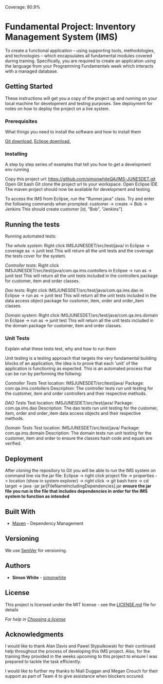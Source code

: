 Coverage: 80.9%
# Fundamental Project: Inventory Management System (IMS)

To create a functional application – using supporting tools, methodologies, and technologies – which encapsulates all fundamental modules covered during training.
Specifically, you are required to create an application using the language from your Programming Fundamentals week which interacts with a managed database. 

## Getting Started

These instructions will get you a copy of the project up and running on your local machine for development and testing purposes. See deployment for notes on how to deploy the project on a live system.

### Prerequisites

What things you need to install the software and how to install them

[Git download.](https://git-scm.com/downloads)
[Eclipse download.](https://www.eclipse.org/downloads/)

### Installing

A step by step series of examples that tell you how to get a development env running

Copy this project url: https://github.com/simonwhiteQA/IMS-JUNESDET.git
Open Git bash
Git clone the project url to your workspace.
Open Eclipse IDE
The maven project should now be available for development and testing 

To access the IMS from Eclipse, run the "Runner.java" class.
Try and enter the following commands when prompted:
customer -> create -> Bob -> Jenkins 
This should create customer [id, "Bob", "Jenkins"]


## Running the tests

Running automated tests:

*The whole system*: Right click IMSJUNESDET/src/test/java/ in Eclipse -> coverage as -> junit test
This will return all the unit tests and the coverage the tests cover for the system.

*Controller tests*: Right click IMSJUNESDET/src/test/java/com.qa.ims.contollers in Eclipse -> run as -> junit test
This will return all the unit tests included in the controllers package for customer, item and order classes.

*Dao tests*: Right click IMSJUNESDET/src/test/java/com.qa.ims.dao in Eclipse -> run as -> junit test
This will return all the unit tests included in the data access object package for customer, item, order and order_item classes.

*Domain system*: Right click IMSJUNESDET/src/test/java/com.qa.ims.domain in Eclipse -> run as -> junit test
This will return all the unit tests included in the domain package for customer, item and order classes.

### Unit Tests 

Explain what these tests test, why and how to run them

Unit testing is a testing approach that targets the very fundamental building blocks of an application, the idea is to prove that each 'unit' of the application is functioning as expected. This is an automated process that can be run by performing the follwing:

*Controller Tests*
Test location: IMSJUNESDET/src/test/java/
Package: com.qa.ims.contollers
Description: The controller tests run unit testing for the customer, item and order controllers and their respective methods.

*DAO Tests*
Test location: IMSJUNESDET/src/test/java/
Package: com.qa.ims.dao
Description: The dao tests run unit testing for the customer, item, order and order_item data access objects and their respective methods.

*Domain Tests*
Test location: IMSJUNESDET/src/test/java/
Package: com.qa.ims.domain
Description: The domain tests run unit testing for the customer, item and order to ensure the classes hash code and equals are verified.

## Deployment

After *cloning* the repository to Git you will be able to run the IMS system on command line via the jar file:
Eclipse -> right click project file -> properties -> location (show in system explorer) -> right click -> git bash here
-> cd target -> java -jar jar[FileNameIncludingDependencies].jar 
**ensure the jar file you run is the file that includes dependencies in order for the IMS system to function as intended**

## Built With

* [Maven](https://maven.apache.org/) - Dependency Management

## Versioning

We use [SemVer](http://semver.org/) for versioning.

## Authors

* **Simon White** -  [simonwhite](https://github.com/simonwhiteQA)

## License

This project is licensed under the MIT license - see the [LICENSE.md](LICENSE.md) file for details 

*For help in [Choosing a license](https://choosealicense.com/)*

## Acknowledgments

I would like to thank Alan Davis and Pawel Stypulkowski for their continued help throughout the process of developing this IMS project. Also, for the training they provided in the weeks upcoming to this project to ensure I was prepared to tackle the task efficiently.

I would like to further my thanks to Niall Duggan and Megan Crouch for their support as part of Team 4 to give assistance when blockers occured.

